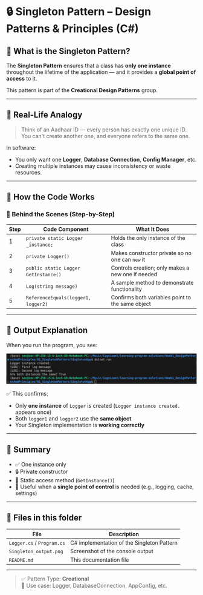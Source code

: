 # 🔒 Singleton Pattern – Design Patterns & Principles (C#)

## 📌 What is the Singleton Pattern?

The **Singleton Pattern** ensures that a class has **only one instance** throughout the lifetime of the application — and it provides a **global point of access** to it.

This pattern is part of the **Creational Design Patterns** group.

---

## 🎯 Real-Life Analogy

> Think of an Aadhaar ID — every person has exactly one unique ID. You can't create another one, and everyone refers to the same one.

In software:
- You only want one **Logger**, **Database Connection**, **Config Manager**, etc.
- Creating multiple instances may cause inconsistency or waste resources.

---

## 🧱 How the Code Works

### 🔁 Behind the Scenes (Step-by-Step)

| Step | Code Component | What It Does |
|------|----------------|--------------|
| 1 | `private static Logger _instance;` | Holds the only instance of the class |
| 2 | `private Logger()` | Makes constructor private so no one can `new` it |
| 3 | `public static Logger GetInstance()` | Controls creation; only makes a new one if needed |
| 4 | `Log(string message)` | A sample method to demonstrate functionality |
| 5 | `ReferenceEquals(logger1, logger2)` | Confirms both variables point to the same object |

---

## 🧪 Output Explanation

When you run the program, you see:

![Singleton Output](SingletonPattern.png)

✅ This confirms:
- Only **one instance** of `Logger` is created (`Logger instance created.` appears once)
- Both `logger1` and `logger2` use the **same object**
- Your Singleton implementation is **working correctly**

---

## 📌 Summary

- ✅ One instance only
- 🔒 Private constructor
- 🔁 Static access method (`GetInstance()`)
- 🧠 Useful when a **single point of control** is needed (e.g., logging, cache, settings)

---

## 📁 Files in this folder

| File | Description |
|------|-------------|
| `Logger.cs` / `Program.cs` | C# implementation of the Singleton Pattern |
| `Singleton_output.png` | Screenshot of the console output |
| `README.md` | This documentation file |

---

> ✅ Pattern Type: **Creational**  
> 🔧 Use case: Logger, DatabaseConnection, AppConfig, etc.
